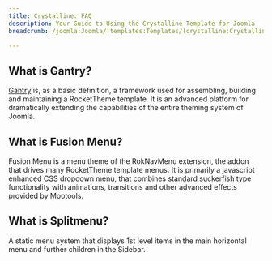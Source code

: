 ```yaml
---
title: Crystalline: FAQ
description: Your Guide to Using the Crystalline Template for Joomla
breadcrumb: /joomla:Joomla/!templates:Templates/!crystalline:Crystalline

---
```


What is Gantry?
-----
[Gantry][gantry] is, as a basic definition, a framework used for assembling, building and maintaining a RocketTheme template. It is an advanced platform for dramatically extending the capabilities of the entire theming system of Joomla.

What is Fusion Menu?
-----
Fusion Menu is a menu theme of the RokNavMenu extension, the addon that drives many RocketTheme template menus. It is primarily a javascript enhanced CSS dropdown menu, that combines standard suckerfish type functionality with animations, transitions and other advanced effects provided by Mootools.

What is Splitmenu?
-----
A static menu system that displays 1st level items in the main horizontal menu and further children in the Sidebar.

[gantry]: http://gantry.org/
[features]: http://demo.rockettheme.com/joomla-Templates/crystalline/features
[font]: http://www.fontsquirrel.com/fonts/ubuntu
[forum]: http://www.rockettheme.com/forum/joomla-template-crystalline/
[dropdown]: http://demo.rockettheme.com/joomla-Templates/crystalline/features/menu-options
[splitmenu]: http://demo.rockettheme.com/joomla-Templates/crystalline/features/menu-options
[extensions]: http://demo.rockettheme.com/joomla-Templates/crystalline/features/extensions
